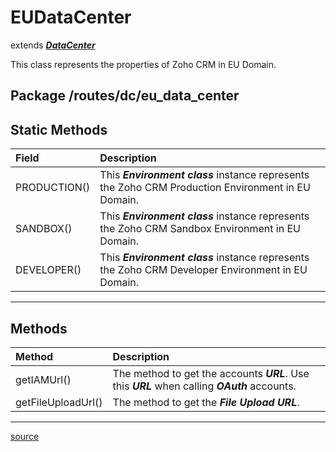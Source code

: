 # EUDataCenter

extends ***[DataCenter](data_center.md#datacenter)***

This class represents the properties of Zoho CRM in EU Domain.

## Package /routes/dc/eu_data_center

## Static Methods

| Field        | Description                                                                                        |
| :----------- | :------------------------------------------------------------------------------------------------- |
| PRODUCTION() | This ***Environment class*** instance represents the Zoho CRM Production Environment in EU Domain. |
| SANDBOX()    | This ***Environment class*** instance represents the Zoho CRM Sandbox Environment in EU Domain.    |
| DEVELOPER()  | This ***Environment class*** instance represents the Zoho CRM Developer Environment in EU Domain.  |
----

## Methods

| Method             | Description                               |
| :----------------- | :---------------------------------------- |
| getIAMUrl()        | The method to get the accounts ***URL***. Use this ***URL*** when calling ***OAuth*** accounts. |
| getFileUploadUrl() | The method to get the ***File Upload URL***. |
----

[source](../../routes/dc/eu_data_center.js)
